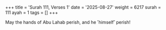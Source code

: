 +++
title = 'Surah 111, Verses 1'
date = '2025-08-27'
weight = 6217
surah = 111
ayah = 1
tags = []
+++

May the hands of Abu Lahab perish, and he ˹himself˺ perish!